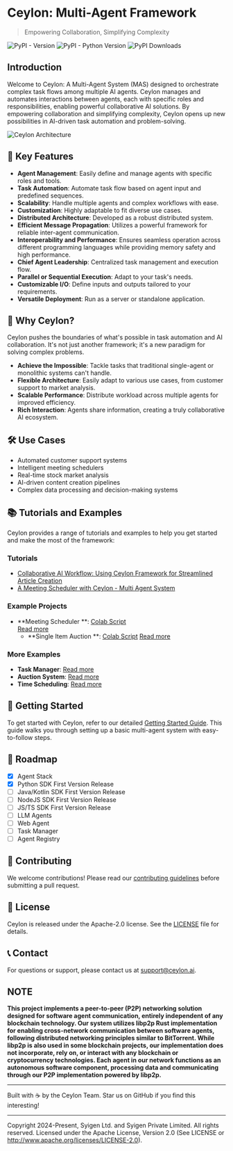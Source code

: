 # Ceylon: Multi-Agent Framework

> Empowering Collaboration, Simplifying Complexity

![PyPI - Version](https://img.shields.io/pypi/v/ceylon.svg) ![PyPI - Python Version](https://img.shields.io/pypi/pyversions/ceylon.svg) ![PyPI Downloads](https://img.shields.io/pypi/dm/ceylon)

## Introduction

Welcome to Ceylon: A Multi-Agent System (MAS) designed to orchestrate complex task flows among multiple AI agents.
Ceylon manages and automates interactions between agents, each with specific roles and responsibilities, enabling
powerful collaborative AI solutions. By empowering collaboration and simplifying complexity, Ceylon opens up new
possibilities in AI-driven task automation and problem-solving.

![Ceylon Architecture](https://github.com/ceylonai/ceylon/blob/master/contents/images/img.png?raw=True)

## 🚀 Key Features

- **Agent Management**: Easily define and manage agents with specific roles and tools.
- **Task Automation**: Automate task flow based on agent input and predefined sequences.
- **Scalability**: Handle multiple agents and complex workflows with ease.
- **Customization**: Highly adaptable to fit diverse use cases.
- **Distributed Architecture**: Developed as a robust distributed system.
- **Efficient Message Propagation**: Utilizes a powerful framework for reliable inter-agent communication.
- **Interoperability and Performance**: Ensures seamless operation across different programming languages while
  providing memory safety and high performance.
- **Chief Agent Leadership**: Centralized task management and execution flow.
- **Parallel or Sequential Execution**: Adapt to your task's needs.
- **Customizable I/O**: Define inputs and outputs tailored to your requirements.
- **Versatile Deployment**: Run as a server or standalone application.

## 🌟 Why Ceylon?

Ceylon pushes the boundaries of what's possible in task automation and AI collaboration. It's not just another
framework; it's a new paradigm for solving complex problems.

- **Achieve the Impossible**: Tackle tasks that traditional single-agent or monolithic systems can't handle.
- **Flexible Architecture**: Easily adapt to various use cases, from customer support to market analysis.
- **Scalable Performance**: Distribute workload across multiple agents for improved efficiency.
- **Rich Interaction**: Agents share information, creating a truly collaborative AI ecosystem.

## 🛠️ Use Cases

- Automated customer support systems
- Intelligent meeting schedulers
- Real-time stock market analysis
- AI-driven content creation pipelines
- Complex data processing and decision-making systems

## 📚 Tutorials and Examples

Ceylon provides a range of tutorials and examples to help you get started and make the most of the framework:

### Tutorials

- [Collaborative AI Workflow: Using Ceylon Framework for Streamlined Article Creation](https://medium.com/ceylonai/collaborative-ai-workflow-using-ceylon-framework-for-streamlined-article-creation-81bbd7ee7c01)
- [A Meeting Scheduler with Ceylon - Multi Agent System](https://medium.com/ceylonai/a-meeting-scheduler-with-ceylon-multi-agent-system-a7aa5a906f36)

### Example Projects

- **Meeting Scheduler
  **: [Colab Script](https://colab.research.google.com/drive/1C-E9BN992k5sZYeJWnVrsWA5_ryaaT8m?usp=sharing)  
  [Read more](bindings/ceylon/examples/time_scheduling)
    - **Single Item Auction
      **: [Colab Script](https://colab.research.google.com/drive/12o76s4CyGvOpUaACDYIaYmJgJE1hC81Y#scrollTo=_4dqqO616ifQ)
      [Read more](bindings/ceylon/examples/auction)

### More Examples

- **Task Manager**: [Read more](bindings/ceylon/examples/task_manager)
- **Auction System**: [Read more](bindings/ceylon/examples/auction)
- **Time Scheduling**: [Read more](bindings/ceylon/examples/time_scheduling)

## 🚦 Getting Started

To get started with Ceylon, refer to our detailed [Getting Started Guide](./docs/GettingStart.md). This guide walks you
through setting up a basic multi-agent system with easy-to-follow steps.

## 🚧 Roadmap

- [X] Agent Stack
- [X] Python SDK First Version Release
- [ ] Java/Kotlin SDK First Version Release
- [ ] NodeJS SDK First Version Release
- [ ] JS/TS SDK First Version Release
- [ ] LLM Agents
- [ ] Web Agent
- [ ] Task Manager
- [ ] Agent Registry

## 🤝 Contributing

We welcome contributions! Please read our [contributing guidelines](CONTRIBUTING.md) before submitting a pull request.

## 📄 License

Ceylon is released under the Apache-2.0 license. See the [LICENSE](LICENSE) file for details.

## 📞 Contact

For questions or support, please contact us at [support@ceylon.ai](mailto:support@ceylon.ai).

## NOTE

**This project implements a peer-to-peer (P2P) networking solution designed for software agent communication, entirely
independent of any blockchain technology. Our system utilizes libp2p Rust implementation for enabling cross-network
communication between software agents, following distributed networking principles similar to BitTorrent. While libp2p
is also used in some blockchain projects, our implementation does not incorporate, rely on, or interact with any
blockchain or cryptocurrency technologies. Each agent in our network functions as an autonomous software component,
processing data and communicating through our P2P implementation powered by libp2p.**

---

Built with ☕ by the Ceylon Team. Star us on GitHub if you find this interesting!

---

Copyright 2024-Present, Syigen Ltd. and Syigen Private Limited. All rights reserved.
Licensed under the Apache License, Version 2.0 (See LICENSE or http://www.apache.org/licenses/LICENSE-2.0).
